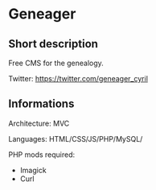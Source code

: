 # Geneager
## Short description
Free CMS for the genealogy.

Twitter: https://twitter.com/geneager_cyril

## Informations
Architecture: MVC

Languages: HTML/CSS/JS/PHP/MySQL/

PHP mods required: 
- Imagick
- Curl
